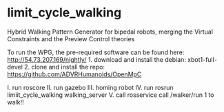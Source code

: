 # limit_cycle_walking
Hybrid Walking Pattern Generator for bipedal robots, merging the Virtual Constraints and the Preview Control theories

To run the WPG, the pre-required software can be found here: http://54.73.207.169/nightly/ 
    1. download and install the debian: xbot1-full-devel 
    2. clone and install the repo: https://github.com/ADVRHumanoids/OpenMpC
    
I. run roscore
II. run gazebo
III. homing robot
IV. run rosrun limiit_cycle_walking walking_server 
V. call rosservice call /walker/run 1 to walk!!

